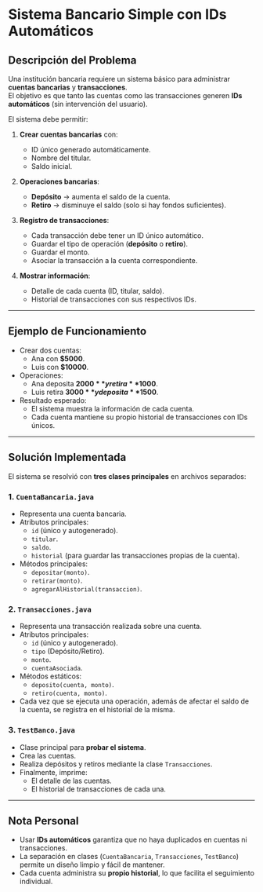 # Sistema Bancario Simple con IDs Automáticos

## Descripción del Problema
Una institución bancaria requiere un sistema básico para administrar **cuentas bancarias** y **transacciones**.  
El objetivo es que tanto las cuentas como las transacciones generen **IDs automáticos** (sin intervención del usuario).  

El sistema debe permitir:

1. **Crear cuentas bancarias** con:
   - ID único generado automáticamente.
   - Nombre del titular.
   - Saldo inicial.

2. **Operaciones bancarias**:
   - **Depósito** → aumenta el saldo de la cuenta.
   - **Retiro** → disminuye el saldo (solo si hay fondos suficientes).

3. **Registro de transacciones**:
   - Cada transacción debe tener un ID único automático.
   - Guardar el tipo de operación (**depósito** o **retiro**).
   - Guardar el monto.
   - Asociar la transacción a la cuenta correspondiente.

4. **Mostrar información**:
   - Detalle de cada cuenta (ID, titular, saldo).
   - Historial de transacciones con sus respectivos IDs.

---

## Ejemplo de Funcionamiento
- Crear dos cuentas:
  - Ana con **$5000**.
  - Luis con **$10000**.
- Operaciones:
  - Ana deposita **$2000** y retira **$1000**.
  - Luis retira **$3000** y deposita **$1500**.
- Resultado esperado:
  - El sistema muestra la información de cada cuenta.
  - Cada cuenta mantiene su propio historial de transacciones con IDs únicos.

---

## Solución Implementada
El sistema se resolvió con **tres clases principales** en archivos separados:

### 1. `CuentaBancaria.java`
- Representa una cuenta bancaria.
- Atributos principales:
  - `id` (único y autogenerado).
  - `titular`.
  - `saldo`.
  - `historial` (para guardar las transacciones propias de la cuenta).
- Métodos principales:
  - `depositar(monto)`.
  - `retirar(monto)`.
  - `agregarAlHistorial(transaccion)`.

### 2. `Transacciones.java`
- Representa una transacción realizada sobre una cuenta.
- Atributos principales:
  - `id` (único y autogenerado).
  - `tipo` (Depósito/Retiro).
  - `monto`.
  - `cuentaAsociada`.
- Métodos estáticos:
  - `deposito(cuenta, monto)`.
  - `retiro(cuenta, monto)`.
- Cada vez que se ejecuta una operación, además de afectar el saldo de la cuenta, se registra en el historial de la misma.

### 3. `TestBanco.java`
- Clase principal para **probar el sistema**.
- Crea las cuentas.
- Realiza depósitos y retiros mediante la clase `Transacciones`.
- Finalmente, imprime:
  - El detalle de las cuentas.
  - El historial de transacciones de cada una.

---

## Nota Personal
- Usar **IDs automáticos** garantiza que no haya duplicados en cuentas ni transacciones.
- La separación en clases (`CuentaBancaria`, `Transacciones`, `TestBanco`) permite un diseño limpio y fácil de mantener.
- Cada cuenta administra su **propio historial**, lo que facilita el seguimiento individual.

